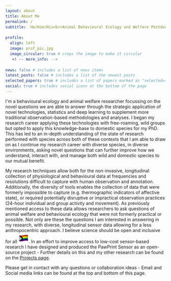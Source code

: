 ```yaml
---
layout: about
title: About Me
permalink: /
subtitle:  He/Him/His<br>Animal Behavioural Ecology and Welfare Postdoctoral Researcher<br><a href='https://ethologysensedotcom.wordpress.com/'>Asher Behaviour Laboratory</a>, Newcastle University

profile:
  align: left
  image: prof_pic.jpg
  image_circular: true # crops the image to make it circular
   <! -- more_info: -->

news: false # includes a list of news items
latest_posts: false # includes a list of the newest posts
selected_papers: true # includes a list of papers marked as "selected={true}"
social: true # includes social icons at the bottom of the page
---
```


I'm a behavioural ecology and animal welfare researcher focussing on the novel questions we are able to answer through the strategic application of novel technologies, statistics and deep learning to supplement more traditional observation-based methodologies and analyses. I began my research career applying these technologies with free-roaming, wild groups but opted to apply this knowledge-base to domestic species for my PhD. This has led to an in-depth understanding of the state of research performed with species across both of these contexts that I am able to draw on as I continue my research career with diverse species, in diverse environments, asking novel questions that can further improve how we understand, interact with, and manage both wild and domestic species to our mutual benefit.

My research techniques allow both for the non-invasive, longitudinal collection of physiological and behavioural data at frequencies and resolutions difficult to capture with human observation and annotation. Additionally, the diversity of tools enables the collection of data that were formerly impossible to capture (e.g. thermographic indicators of affective state), or required potentially disruptive or impractical observation practices (24-hour individual and group activity and movement). As previously mentioned access to these data allows researchers to ask questions of animal welfare and behavioural ecology that were not formerly practical or possible. Not only are these the questions I am interested in answering in my research, with diverse, longitudinal sensor data allowing for a less anthropocentric approach. I believe science should be open and inclusive for all ![icon](/assets/img/emoji/pride.png). In an effort to improve access to low-cost sensor-based research I have designed and produced the PawPrint Sensor as an open-source project - Further details on this and my other research can be found on the <a href='https://josullivan93.github.io/projects/'>Projects page</a>.

Please get in contact with any questions or collaboration ideas - Email and Social media links can be found at the top and bottom of this page.
